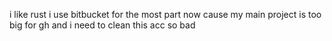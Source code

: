 i like rust
i use bitbucket for the most part now cause my main project is too big for gh and i need to clean this acc so bad
